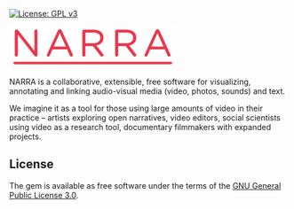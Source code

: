[![License: GPL v3](https://img.shields.io/badge/License-GPLv3-blue.svg)](https://www.gnu.org/licenses/gpl-3.0)

![narra logo](https://github.com/narra/platform/raw/master/narra.png)

NARRA is a collaborative, extensible, free software for visualizing, annotating and linking audio-visual media (video, photos, sounds) and text.

We imagine it as a tool for those using large amounts of video in their practice – artists exploring open narratives, video editors, social scientists using video as a research tool, documentary filmmakers with expanded projects.

## License
The gem is available as free software under the terms of the [GNU General Public License 3.0](https://www.gnu.org/licenses/gpl-3.0).
